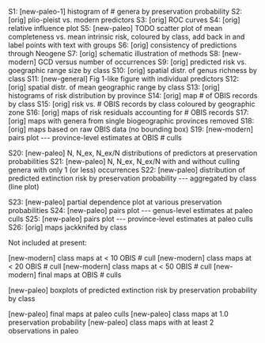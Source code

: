 S1: [new-paleo-1] histogram of # genera by preservation probability
S2: [orig] plio-pleist vs. modern predictors
S3: [orig] ROC curves
S4: [orig] relative influence plot
S5: [new-paleo] TODO scatter plot of mean completeness vs. mean intrinsic risk, coloured by class, add back in and label points with text with groups
S6: [orig] consistency of predictions through Neogene
S7: [orig] schematic illustration of methods
S8: [new-modern] GCD versus number of occurrences 
S9: [orig] predicted risk vs. goegraphic range size by class
S10: [orig] spatial distr. of genus richness by class
S11: [new-general] Fig 1-like figure with individual predictors
S12: [orig] spatial distr. of mean geographic range by class
S13: [orig] histograms of risk distribution by province
S14: [orig] map # of OBIS records by class
S15: [orig] risk vs. # OBIS records by class coloured by geographic zone
S16: [orig] maps of risk residuals accounting for # OBIS records
S17: [orig] maps with genera from single biogeographic provinces removed
S18: [orig] maps based on raw OBIS data (no bounding box)
S19: [new-modern] pairs plot --- province-level estimates at OBIS # culls

S20: [new-paleo] N, N_ex, N_ex/N distributions of predictors at preservation probabilities
S21: [new-paleo] N, N_ex, N_ex/N with and without culling genera with only 1 (or less) occurrences
S22: [new-paleo] distribution of predicted extinction risk by preservation probability --- aggregated by class (line plot)

S23: [new-paleo] partial dependence plot at various preservation probabilities
S24: [new-paleo] pairs plot --- genus-level estimates at paleo culls
S25: [new-paleo] pairs plot --- province-level estimates at paleo culls
S26: [orig] maps jackknifed by class

Not included at present:

[new-modern] class maps at < 10 OBIS # cull
[new-modern] class maps at < 20 OBIS # cull
[new-modern] class maps at < 50 OBIS # cull
[new-modern] final maps at OBIS # culls

[new-paleo] boxplots of predicted extinction risk by preservation probability by class

[new-paleo] final maps at paleo culls
[new-paleo] class maps at 1.0 preservation probability
[new-paleo] class maps with at least 2 observations in paleo

